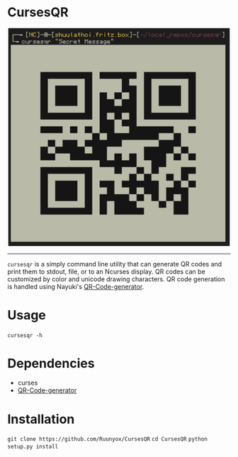 # CursesQR

<p align="center">
<img src='./qr.png' width=500px>
</p>

---

`cursesqr` is a simply command line utility that can generate QR codes and print
them to stdout, file, or to an Ncurses display. QR codes can be customized by
color and unicode drawing characters. QR code generation is handled using
Nayuki's [QR-Code-generator](https://github.com/nayuki/QR-Code-generator).

# Usage

`cursesqr -h`

# Dependencies

* curses
* [QR-Code-generator](https://github.com/nayuki/QR-Code-generator)

# Installation
`git clone https://github.com/Ruunyox/CursesQR`
`cd CursesQR`
`python setup.py install`

